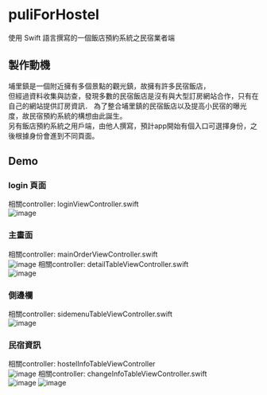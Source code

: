 # puliForHostel
  使用 Swift 語言撰寫的一個飯店預約系統之民宿業者端
 
 
## 製作動機
  埔里鎮是一個附近擁有多個景點的觀光鎮，故擁有許多民宿飯店，<br>但經過資料收集與訪查，發現多數的民宿飯店是沒有與大型訂房網站合作，只有在自己的網站提供訂房資訊．
  為了整合埔里鎮的民宿飯店以及提高小民宿的曝光度，故民宿預約系統的構想由此誕生。<br>另有飯店預約系統之用戶端，由他人撰寫，預計app開始有個入口可選擇身份，之後根據身份會進到不同頁面。
 
 
## Demo

### login 頁面
相關controller: loginViewController.swift <br>
![image](https://github.com/essentialSeagull/puliForHostel/blob/main/pics/login.png)

### 主畫面
相關controller: mainOrderViewController.swift <br>
![image](https://github.com/essentialSeagull/puliForHostel/blob/main/pics/%E5%9C%96%E7%89%87%201.png)
相關controller: detailTableViewController.swift <br>
![image](https://github.com/essentialSeagull/puliForHostel/blob/main/pics/%E5%9C%96%E7%89%87%202.png)

### 側邊欄
相關controller: sidemenuTableViewController.swift <br>
![image](https://github.com/essentialSeagull/puliForHostel/blob/main/pics/%E5%9C%96%E7%89%87%203.png)

### 民宿資訊
相關controller: hostelInfoTableViewController <br>
![image](https://github.com/essentialSeagull/puliForHostel/blob/main/pics/%E5%9C%96%E7%89%87%204.png)
相關controller: changeInfoTableViewController.swift <br>
![image](https://github.com/essentialSeagull/puliForHostel/blob/main/pics/%E5%9C%96%E7%89%87%205.png)
![image](https://github.com/essentialSeagull/puliForHostel/blob/main/pics/%E5%9C%96%E7%89%87%206.png)
